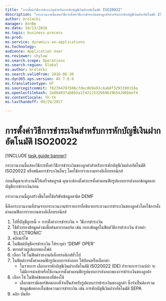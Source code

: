 ```yaml
--- 
title: "การตั้งค่าวิธีการชำระเงินสำหรับการหักบัญชีเงินฝากอัตโนมัติ ISO20022"
description: "กระบวนงานนี้แสดงวิธีการตั้งค่าวิธีการชำระเงินของลูกค้าสำหรับการหักบัญชีเงินฝากอัตโนมัติ ISO20022 หรือชนิดการชำระเงินอื่นๆ โดยใช้การรายงานทางอิเล็กทรอนิกส์ "
author: mrolecki
manager: AnnBe
ms.date: 10/13/2016
ms.topic: business-process
ms.prod: 
ms.service: dynamics-ax-applications
ms.technology: 
audience: Application User
ms.reviewer: shylaw
ms.search.scope: Operations
ms.search.region: Global
ms.author: mrolecki
ms.search.validFrom: 2016-06-30
ms.dyn365.ops.version: AX 7.0.0
ms.translationtype: HT
ms.sourcegitcommit: f827b4787506cfdec8b9a91c4a68f3293190158a
ms.openlocfilehash: 3a884837ab0b5a1f4211532969619b54206bbef4
ms.contentlocale: th-th
ms.lasthandoff: 09/29/2017

---
```

# <a name="set-up-method-of-payment-for-iso20022-direct-debit"></a>การตั้งค่าวิธีการชำระเงินสำหรับการหักบัญชีเงินฝากอัตโนมัติ ISO20022

[!INCLUDE [task guide banner](../../includes/task-guide-banner.md)]

กระบวนงานนี้แสดงวิธีการตั้งค่าวิธีการชำระเงินของลูกค้าสำหรับการหักบัญชีเงินฝากอัตโนมัติ ISO20022 หรือชนิดการชำระเงินอื่นๆ โดยใช้การรายงานทางอิเล็กทรอนิกส์  



ก่อนที่คุณจะทำงานนี้ให้เสร็จสมบูรณ์ คุณจะต้องตั้งค่าการตั้งค่าคอนฟิกรูปแบบการส่งออกข้อมูลและบัญชีการชำระเงินก่อน



กระบวนงานนี้ถูกสร้างขึ้นโดยใช้บริษัทข้อมูลสาธิต DEMF



นี่คือกระบวนงานที่สามจากกระบวนงานห้ารายการที่อธิบายกระบวนการชำระเงินของลูกค้าโดยใช้การตั้งค่าคอนฟิกการรายงานทางอิเล็กทรอนิกส์

1. ไปที่บัญชีลูกหนี้ > การตั้งค่าการชำระเงิน > วิธีการชำระเงิน
2. ใช้ตัวกรองข้อมูลด่วนเพื่อค้นหาเรกคอร์ด  เช่น กรองข้อมูลในฟิลด์วิธีการชำระเงิน ด้วยค่า 'ELECTRONIC'
3. คลิกแก้ไข
4. ในฟิลด์บัญชีการชำระเงิน ให้ระบุค่า 'DEMF OPER'
5. ขยายส่วนรูปแบบของไฟล์
6. เลือก ใช่ ในฟิลด์รายงานอิเล็กทรอนิกส์ทั่วไป
7. ในฟิลด์การตั้งค่าคอนฟิกรูปแบบการส่งออก ให้ป้อนหรือเลือกค่า
    * ในรายการ เลือกการหักบัญชีเงินฝากอัตโนมัติ ISO20022 (DE)  ถ้ารายการว่างเปล่า จะไม่มีการนำเข้าหรือใช้งานการตั้งค่าคอนฟิกรูปแบบการส่งออกของการชำระเงินของลูกค้า  
8. เลือก ใช่ ในฟิลด์ข้อตกลงที่ต้องใช้
    * เลือกพารามิเตอร์ข้อตกลงที่จำเป็นสำหรับรูปแบบการชำระเงินของลูกค้า ซึ่งจำเป็นต้องรวมข้อมูลข้อตกลงในข้อความการชำระเงิน เช่น การหักบัญชีเงินฝากอัตโนมัติ SEPA  
9. คลิก บันทึก


